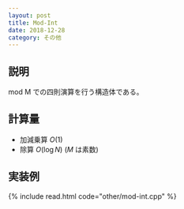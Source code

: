 ```yaml
---
layout: post
title: Mod-Int
date: 2018-12-28
category: その他
---
```


## 説明
mod M での四則演算を行う構造体である。

## 計算量
* 加減乗算 $O(1)$
* 除算 $O(\log N)$ ($M$ は素数)

## 実装例
{% include read.html  code="other/mod-int.cpp" %}
